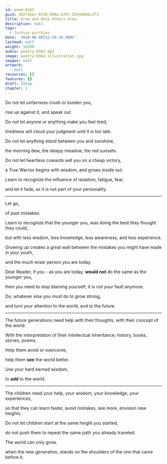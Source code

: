 ```yaml
---
id: poem-0162
guid: d92f1bec-0726-498a-b767-555449d6c2f3
title: Grow and Help Others Grow
description: null
tags:
  - furkies-purrkies
date: '2020-08-09T22:59:36.980Z'
lastmod: null
weight: 16200
audio: poetry-0162.mp3
image: poetry-0162-illustration.jpg
images: null
artwork:
  - null
resources: []
features: {}
draft: false
chapter: 1
---
```


Do not let unfairness crush or burden you,

rise up against it, and speak out.

Do not let anyone or anything make you feel tired,

tiredness will cloud your judgment until it is too late.

Do not let anything stand between you and sunshine,

the morning dew, the sleepy meadow, the red sunsets.

Do not let heartless cowards sell you on a cheap victory,

a True Warrior begins with wisdom, and grows inside out.

Learn to recognize the influence of isolation, fatigue, fear,

and let it fade, as it is not part of your personality.

---

Let go,

of past mistakes.

Learn to recognize that the younger you, was doing the best they thought they could,

but with less wisdom, less knowledge, less awareness, and less experience.

Growing up creates a great wall between the mistakes you might have made in your youth,

and the much wiser person you are today.

Dear Reader, if you - as you are today, **would not** do the same as the younger you,

then you need to stop blaming yourself; it is not *your* fault anymore.

Do, whatever else you must do to grow strong,

and turn your attention to the world, and to the future.

---

The future generations need help with their thoughts, with their concept of the world.

With the interpretation of their intellectual inheritance; history, books, stories, poems.

Help them avoid or overcome,

help them **see** the world better.

Use your hard earned wisdom,

to **add** to the world.

---

The children need your help, your wisdom, your knowledge, your experiences,

so that they can learn faster, avoid mistakes, see more, envision new heights.

Do not let children start at the same height you started,

do not push them to repeat the same path you already traveled.

The world can only grow,

when the new generation, stands on the shoulders of the one that came before it.
